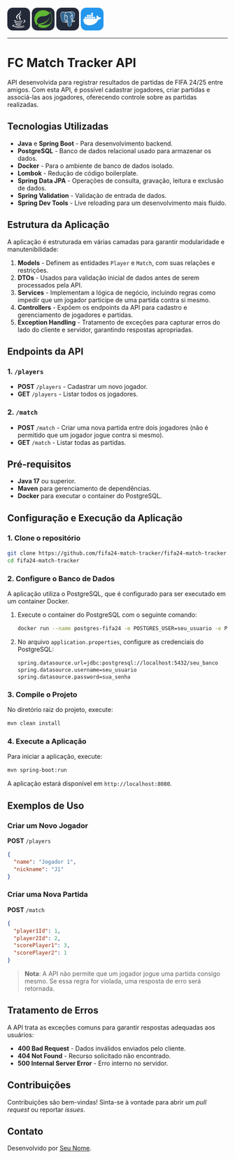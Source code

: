 <img height="52" width="52" src="https://raw.githubusercontent.com/tandpfun/skill-icons/65dea6c4eaca7da319e552c09f4cf5a9a8dab2c8/icons/Java-Dark.svg" /> <img height="52" width="52" src="https://raw.githubusercontent.com/tandpfun/skill-icons/main/icons/Spring-Dark.svg" /> <img height="52" width="52" src="https://raw.githubusercontent.com/tandpfun/skill-icons/main/icons/PostgreSQL-Dark.svg" />  <img height="52" width="52" src="https://raw.githubusercontent.com/tandpfun/skill-icons/main/icons/Docker.svg" /> 

---

# FC Match Tracker API

API desenvolvida para registrar resultados de partidas de FIFA 24/25 entre amigos. Com esta API, é possível cadastrar jogadores, criar partidas e associá-las aos jogadores, oferecendo controle sobre as partidas realizadas.

## Tecnologias Utilizadas

- **Java** e **Spring Boot** - Para desenvolvimento backend.
- **PostgreSQL** - Banco de dados relacional usado para armazenar os dados.
- **Docker** - Para o ambiente de banco de dados isolado.
- **Lombok** - Redução de código boilerplate.
- **Spring Data JPA** - Operações de consulta, gravação, leitura e exclusão de dados.
- **Spring Validation** - Validação de entrada de dados.
- **Spring Dev Tools** - Live reloading para um desenvolvimento mais fluido.

## Estrutura da Aplicação

A aplicação é estruturada em várias camadas para garantir modularidade e manutenibilidade:

1. **Models** - Definem as entidades `Player` e `Match`, com suas relações e restrições.
2. **DTOs** - Usados para validação inicial de dados antes de serem processados pela API.
3. **Services** - Implementam a lógica de negócio, incluindo regras como impedir que um jogador participe de uma partida contra si mesmo.
4. **Controllers** - Expõem os endpoints da API para cadastro e gerenciamento de jogadores e partidas.
5. **Exception Handling** - Tratamento de exceções para capturar erros do lado do cliente e servidor, garantindo respostas apropriadas.

## Endpoints da API

### 1. `/players`
- **POST** `/players` - Cadastrar um novo jogador.
- **GET** `/players` - Listar todos os jogadores.

### 2. `/match`
- **POST** `/match` - Criar uma nova partida entre dois jogadores (não é permitido que um jogador jogue contra si mesmo).
- **GET** `/match` - Listar todas as partidas.

## Pré-requisitos

- **Java 17** ou superior.
- **Maven** para gerenciamento de dependências.
- **Docker** para executar o container do PostgreSQL.

## Configuração e Execução da Aplicação

### 1. Clone o repositório

```bash
git clone https://github.com/fifa24-match-tracker/fifa24-match-tracker.git
cd fifa24-match-tracker
```

### 2. Configure o Banco de Dados

A aplicação utiliza o PostgreSQL, que é configurado para ser executado em um container Docker.

1. Execute o container do PostgreSQL com o seguinte comando:

   ```bash
   docker run --name postgres-fifa24 -e POSTGRES_USER=seu_usuario -e POSTGRES_PASSWORD=sua_senha -e POSTGRES_DB=seu_banco -p 5432:5432 -d postgres
   ```

2. No arquivo `application.properties`, configure as credenciais do PostgreSQL:

   ```properties
   spring.datasource.url=jdbc:postgresql://localhost:5432/seu_banco
   spring.datasource.username=seu_usuario
   spring.datasource.password=sua_senha
   ```

### 3. Compile o Projeto

No diretório raiz do projeto, execute:

```bash
mvn clean install
```

### 4. Execute a Aplicação

Para iniciar a aplicação, execute:

```bash
mvn spring-boot:run
```

A aplicação estará disponível em `http://localhost:8080`.

## Exemplos de Uso

### Criar um Novo Jogador

**POST** `/players`

```json
{
  "name": "Jogador 1",
  "nickname": "J1"
}
```

### Criar uma Nova Partida

**POST** `/match`

```json
{
  "player1Id": 1,
  "player2Id": 2,
  "scorePlayer1": 3,
  "scorePlayer2": 1
}
```

> **Nota**: A API não permite que um jogador jogue uma partida consigo mesmo. Se essa regra for violada, uma resposta de erro será retornada.

## Tratamento de Erros

A API trata as exceções comuns para garantir respostas adequadas aos usuários:

- **400 Bad Request** - Dados inválidos enviados pelo cliente.
- **404 Not Found** - Recurso solicitado não encontrado.
- **500 Internal Server Error** - Erro interno no servidor.

## Contribuições

Contribuições são bem-vindas! Sinta-se à vontade para abrir um *pull request* ou reportar *issues*.

## Contato

Desenvolvido por [Seu Nome](https://github.com/natanzeraa).
